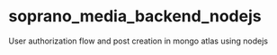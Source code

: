 # soprano_media_backend_nodejs
User authorization flow and post creation in mongo atlas using nodejs
